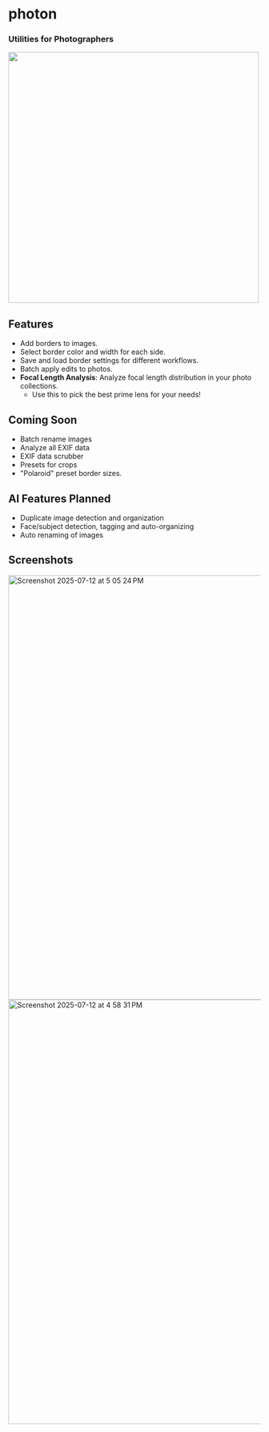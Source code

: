 # photon
### Utilities for Photographers

<img src="https://github.com/user-attachments/assets/2d3db094-76fe-4fe4-88e7-0a8f1a8b294f" width="500"/>



## Features

- Add borders to images.
- Select border color and width for each side.
- Save and load border settings for different workflows.
- Batch apply edits to photos.
- **Focal Length Analysis**: Analyze focal length distribution in your photo collections.
  - Use this to pick the best prime lens for your needs!

## Coming Soon

- Batch rename images
- Analyze all EXIF data
- EXIF data scrubber
- Presets for crops
- "Polaroid" preset border sizes.

## AI Features Planned
- Duplicate image detection and organization
- Face/subject detection, tagging and auto-organizing
- Auto renaming of images

## Screenshots

<img width="1246" height="846" alt="Screenshot 2025-07-12 at 5 05 24 PM" src="https://github.com/user-attachments/assets/3588637b-fd64-43af-baff-de798b0d4fbd" />
<img width="1246" height="846" alt="Screenshot 2025-07-12 at 4 58 31 PM" src="https://github.com/user-attachments/assets/310207db-3d24-40a1-938b-dcc62dbb0deb" />
